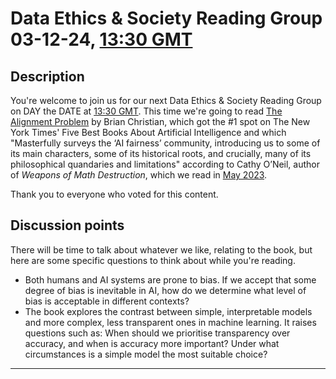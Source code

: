 # Data Ethics & Society Reading Group 03-12-24, [13:30 GMT][LINK-TO-TIMEDATE]

<!--
TODO:
- [ ] Change all ALL-CAPS placeholders in this form
- [ ] Add link to the new file in SESSIONS.md
- [ ] Update the main Readme.md with information about the next session.
- [ ] Pull request!
- [ ] Create the shareable event invite and copy and paste this info over
- [ ] Maybe tweet it? #DSEthicsGroup #GovDataScience

Usual time 12:00-13:00
-->

## Description

You're welcome to join us for our next Data Ethics & Society Reading Group on DAY the DATE at [13:30 GMT][LINK-TO-TIMEDATE]. This time we're going to read [The Alignment Problem][LINK-TO-CONTENT] by Brian Christian, which got the #1 spot on The New York Times' Five Best Books About Artificial Intelligence and which "Masterfully surveys the ‘AI fairness’ community, introducing us to some of its main characters, some of its historical roots, and crucially, many of its philosophical quandaries and limitations" according to Cathy O’Neil, author of _Weapons of Math Destruction_, which we read in [May 2023](../2023/05-23-session.md).

Thank you to everyone who voted for this content.

## Discussion points

There will be time to talk about whatever we like, relating to the book, but here are some specific questions to think about while you're reading.

* Both humans and AI systems are prone to bias. If we accept that some degree of bias is inevitable in AI, how do we determine what level of bias is acceptable in different contexts?
* The book explores the contrast between simple, interpretable models and more complex, less transparent ones in machine learning. It raises questions such as: When should we prioritise transparency over accuracy, and when is accuracy more important? Under what circumstances is a simple model the most suitable choice?

---

<!--

## Meeting notes

### Who came
Number of people: 19

### What did we think?
Notes here!
Shall we email the author? If so, who'll send the email?

-->

[LINK-TO-TIMEDATE]: https://www.timeanddate.com/worldclock/fixedtime.html?msg=Data+Ethics+%26+Society+Reading+Group-+December+2024&iso=20241203T1330&p1=%3A&ah=1E
[SIGN-UP-LINK]: https://buytickets.at/dataethics/1406213/r/github
[LINK-TO-CONTENT]: https://atlantic-books.co.uk/book/the-alignment-problem/
